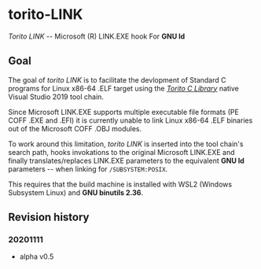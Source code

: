 # torito-LINK

*Torito LINK* -- Microsoft (R) LINK.EXE hook For **GNU ld**

## Goal
The goal of *torito LINK* is to  facilitate the devlopment of Standard C programs for Linux x86-64 .ELF target
using the [*Torito C Library*](https://github.com/KilianKegel/torito-C-Library#torito-c-library) native Visual 
Studio 2019 tool chain.

Since Microsoft LINK.EXE supports multiple executable file formats (PE COFF .EXE and .EFI)
it is currently unable to link Linux x86-64 .ELF binaries out of the Microsoft COFF .OBJ modules.

To work around this limitation, *torito LINK* is inserted into the tool chain's search path,
hooks invokations to the original Microsoft LINK.EXE and finally translates/replaces
LINK.EXE parameters to the equivalent **GNU ld** parameters -- when linking for `/SUBSYSTEM:POSIX`.

This requires that the build machine is installed with WSL2 (Windows Subsystem Linux) and **GNU binutils 2.36**.


## Revision history
### 20201111
* alpha v0.5